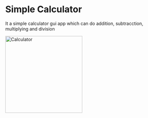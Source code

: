 
# Simple Calculator

It a simple calculator gui app which can do addition, subtracction, multiplying and division

<img width="242" alt="Calculator" src="https://github.com/IImures/simple_calculator/assets/110781622/82d4deaa-4021-4d65-8755-351376137b56">
